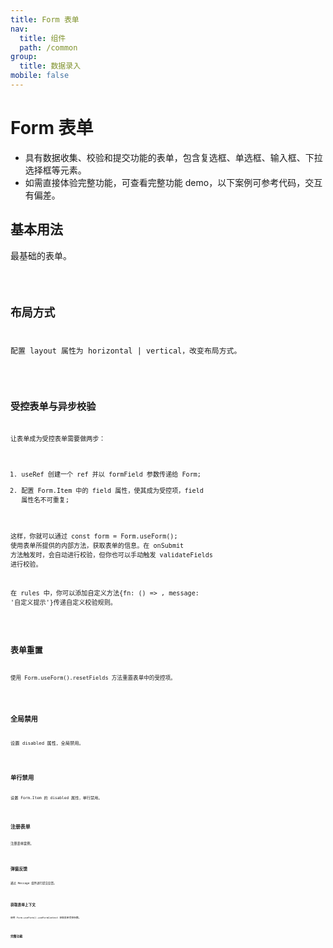 ```yaml
---
title: Form 表单
nav:
  title: 组件
  path: /common
group:
  title: 数据录入
mobile: false
---
```


# Form 表单

- 具有数据收集、校验和提交功能的表单，包含复选框、单选框、输入框、下拉选择框等元素。
- 如需直接体验完整功能，可查看完整功能 demo，以下案例可参考代码，交互有偏差。

## 基本用法

最基础的表单。

<code src="./demos/index1.tsx"/>

## 布局方式

配置 layout 属性为 horizontal | vertical，改变布局方式。

<code src="./demos/index2.tsx"/>

## 受控表单与异步校验

让表单成为受控表单需要做两步：

1. useRef 创建一个 ref 并以 formField 参数传递给 Form;
2. 配置 Form.Item 中的 field 属性，使其成为受控项，field 属性名不可重复;

这样，你就可以通过 const form = Form.useForm(); 使用表单所提供的内部方法，获取表单的信息。在 onSubmit 方法触发时，会自动进行校验，但你也可以手动触发 validateFields 进行校验。

在 rules 中，你可以添加自定义方法{fn: () => , message: '自定义提示'}传递自定义校验规则。

<code src="./demos/index3.tsx"/>

## 表单重置

使用 Form.useForm().resetFields 方法重置表单中的受控项。

<code src="./demos/index4.tsx"/>

## 全局禁用

设置 disabled 属性，全局禁用。

<code src="./demos/index5.tsx"/>

## 单行禁用

设置 Form.Item 的 disabled 属性，单行禁用。

<code src="./demos/index7.tsx" />

## 注册表单

注册表单案例。

<code src="./demos/index8.tsx" />

## 弹窗反馈

通过 Message 组件进行提交反馈。

<code src="./demos/index9.tsx" />

## 获取表单上下文

使用 Form.useForm().useFormContext 获取表单受控参数。

<code src="./demos/index10.tsx" />

## 完整功能

<code src="./demos/index6.tsx"/>

<API />
